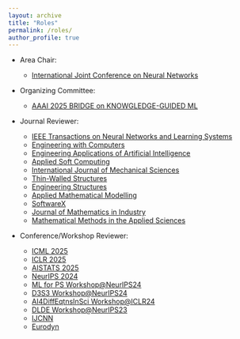 ```yaml
---
layout: archive
title: "Roles"
permalink: /roles/
author_profile: true
---
```


- Area Chair:
 
  - [International Joint Conference on Neural Networks](https://2025.ijcnn.org)
    
- Organizing Committee:
  
  - [AAAI 2025 BRIDGE on KNOWGLEDGE-GUIDED ML](https://sites.google.com/vt.edu/kgml-bridge-aaai-25/home)

- Journal Reviewer:
 
  - [IEEE Transactions on Neural Networks and Learning Systems](https://cis.ieee.org/publications/t-neural-networks-and-learning-systems)
  - [Engineering with Computers](https://www.springer.com/journal/366)
  - [Engineering Applications of Artificial Intelligence](https://www.sciencedirect.com/journal/engineering-applications-of-artificial-intelligence)
  - [Applied Soft Computing](https://www.sciencedirect.com/journal/applied-soft-computing)
  - [International Journal of Mechanical Sciences](https://www.sciencedirect.com/journal/international-journal-of-mechanical-sciences)
  - [Thin-Walled Structures](https://www.sciencedirect.com/journal/thin-walled-structures)
  - [Engineering Structures](https://www.sciencedirect.com/journal/engineering-structures)
  - [Applied Mathematical Modelling](https://www.sciencedirect.com/journal/applied-mathematical-modelling)
  - [SoftwareX](https://www.sciencedirect.com/journal/softwarex)
  - [Journal of Mathematics in Industry](https://mathematicsinindustry.springeropen.com)
  - [Mathematical Methods in the Applied Sciences](https://onlinelibrary.wiley.com/journal/10991476)

- Conference/Workshop Reviewer:
  
  - [ICML 2025](https://icml.cc/)
  - [ICLR 2025](https://iclr.cc)
  - [AISTATS 2025](https://aistats.org/aistats2025//)
  - [NeurIPS 2024](https://neurips.cc/)
  - [ML for PS  Workshop@NeurIPS24](https://ml4physicalsciences.github.io/2024/)
  - [D3S3 Workshop@NeurIPS24](https://d3s3workshop.github.io/)
  - [AI4DiffEqtnsInSci Workshop@ICLR24](https://openreview.net/group?id=ICLR.cc/2024/Workshop/AI4DiffEqtnsInSci/Reviewers&referrer=%5BHomepage%5D(%2F))
  - [DLDE Workshop@NeurIPS23](https://openreview.net/group?id=NeurIPS.cc/2023/Workshop/DLDE#tab-your-consoles)
  - [IJCNN](https://2023.ijcnn.org)
  - [Eurodyn](https://eurodyn2023.dryfta.com)
